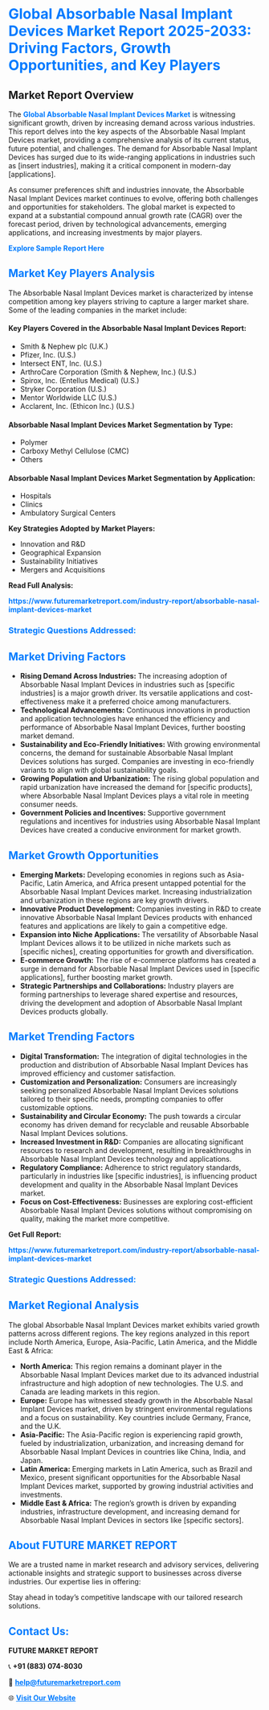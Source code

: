 <h1 style="color: #007BFF;">Global Absorbable Nasal Implant Devices Market Report 2025-2033: Driving Factors, Growth Opportunities, and Key Players</h1>

<section id="overview">
<h2>Market Report Overview</h2>
<p>The <a href="https://www.futuremarketreport.com/industry-report/absorbable-nasal-implant-devices-market" style="color: #007BFF; text-decoration: none;"><strong>Global Absorbable Nasal Implant Devices Market</strong></a> is witnessing significant growth, driven by increasing demand across various industries. This report delves into the key aspects of the Absorbable Nasal Implant Devices market, providing a comprehensive analysis of its current status, future potential, and challenges. The demand for Absorbable Nasal Implant Devices has surged due to its wide-ranging applications in industries such as [insert industries], making it a critical component in modern-day [applications].</p>
<p>As consumer preferences shift and industries innovate, the Absorbable Nasal Implant Devices market continues to evolve, offering both challenges and opportunities for stakeholders. The global market is expected to expand at a substantial compound annual growth rate (CAGR) over the forecast period, driven by technological advancements, emerging applications, and increasing investments by major players.</p>
</section>

<section id="overview">
<p><a href="https://www.futuremarketreport.com/request-sample/reportId=43785" style="color: #007BFF; text-decoration: none;"><strong>Explore Sample Report Here</strong></a></p>
</section>

<section id="key-players">
<h2 style="color: #007BFF;">Market Key Players Analysis</h2>
<p>The Absorbable Nasal Implant Devices market is characterized by intense competition among key players striving to capture a larger market share. Some of the leading companies in the market include:</p>
<h4>Key Players Covered in the Absorbable Nasal Implant Devices Report:</h4>
<ul><li>Smith &amp; Nephew plc (U.K.)</li><li>Pfizer, Inc. (U.S.)</li><li>Intersect ENT, Inc. (U.S.)</li><li>ArthroCare Corporation (Smith &amp; Nephew, Inc.) (U.S.)</li><li>Spirox, Inc. (Entellus Medical) (U.S.)</li><li>Stryker Corporation (U.S.)</li><li>Mentor Worldwide LLC (U.S.)</li><li>Acclarent, Inc. (Ethicon Inc.) (U.S.)</li></ul>
<h4>Absorbable Nasal Implant Devices Market Segmentation by Type:</h4>
<ul><li>Polymer</li><li>Carboxy Methyl Cellulose (CMC)</li><li>Others</li></ul>

<h4>Absorbable Nasal Implant Devices Market Segmentation by Application:</h4>
<ul><li>Hospitals</li><li>Clinics</li><li>Ambulatory Surgical Centers</li></ul>
<p><strong>Key Strategies Adopted by Market Players:</strong></p>
<ul>
<li>Innovation and R&D</li>
<li>Geographical Expansion</li>
<li>Sustainability Initiatives</li>
<li>Mergers and Acquisitions</li>
</ul>
</section>

<section>
<p><strong>Read Full Analysis: </strong></p><a href="https://www.futuremarketreport.com/industry-report/absorbable-nasal-implant-devices-market" style="color: #007BFF; text-decoration: none;"><strong>https://www.futuremarketreport.com/industry-report/absorbable-nasal-implant-devices-market</strong></a>
<h3 style="color: #007BFF;">Strategic Questions Addressed:</h3>
</section>

<section id="driving-factors">
<h2 style="color: #007BFF;">Market Driving Factors</h2>
<ul>
<li><strong>Rising Demand Across Industries:</strong> The increasing adoption of Absorbable Nasal Implant Devices in industries such as [specific industries] is a major growth driver. Its versatile applications and cost-effectiveness make it a preferred choice among manufacturers.</li>
<li><strong>Technological Advancements:</strong> Continuous innovations in production and application technologies have enhanced the efficiency and performance of Absorbable Nasal Implant Devices, further boosting market demand.</li>
<li><strong>Sustainability and Eco-Friendly Initiatives:</strong> With growing environmental concerns, the demand for sustainable Absorbable Nasal Implant Devices solutions has surged. Companies are investing in eco-friendly variants to align with global sustainability goals.</li>
<li><strong>Growing Population and Urbanization:</strong> The rising global population and rapid urbanization have increased the demand for [specific products], where Absorbable Nasal Implant Devices plays a vital role in meeting consumer needs.</li>
<li><strong>Government Policies and Incentives:</strong> Supportive government regulations and incentives for industries using Absorbable Nasal Implant Devices have created a conducive environment for market growth.</li>
</ul>
</section>

<section id="growth-opportunities">
<h2 style="color: #007BFF;">Market Growth Opportunities</h2>
<ul>
<li><strong>Emerging Markets:</strong> Developing economies in regions such as Asia-Pacific, Latin America, and Africa present untapped potential for the Absorbable Nasal Implant Devices market. Increasing industrialization and urbanization in these regions are key growth drivers.</li>
<li><strong>Innovative Product Development:</strong> Companies investing in R&D to create innovative Absorbable Nasal Implant Devices products with enhanced features and applications are likely to gain a competitive edge.</li>
<li><strong>Expansion into Niche Applications:</strong> The versatility of Absorbable Nasal Implant Devices allows it to be utilized in niche markets such as [specific niches], creating opportunities for growth and diversification.</li>
<li><strong>E-commerce Growth:</strong> The rise of e-commerce platforms has created a surge in demand for Absorbable Nasal Implant Devices used in [specific applications], further boosting market growth.</li>
<li><strong>Strategic Partnerships and Collaborations:</strong> Industry players are forming partnerships to leverage shared expertise and resources, driving the development and adoption of Absorbable Nasal Implant Devices products globally.</li>
</ul>
</section>

<section id="trending-factors">
<h2 style="color: #007BFF;">Market Trending Factors</h2>
<ul>
<li><strong>Digital Transformation:</strong> The integration of digital technologies in the production and distribution of Absorbable Nasal Implant Devices has improved efficiency and customer satisfaction.</li>
<li><strong>Customization and Personalization:</strong> Consumers are increasingly seeking personalized Absorbable Nasal Implant Devices solutions tailored to their specific needs, prompting companies to offer customizable options.</li>
<li><strong>Sustainability and Circular Economy:</strong> The push towards a circular economy has driven demand for recyclable and reusable Absorbable Nasal Implant Devices solutions.</li>
<li><strong>Increased Investment in R&D:</strong> Companies are allocating significant resources to research and development, resulting in breakthroughs in Absorbable Nasal Implant Devices technology and applications.</li>
<li><strong>Regulatory Compliance:</strong> Adherence to strict regulatory standards, particularly in industries like [specific industries], is influencing product development and quality in the Absorbable Nasal Implant Devices market.</li>
<li><strong>Focus on Cost-Effectiveness:</strong> Businesses are exploring cost-efficient Absorbable Nasal Implant Devices solutions without compromising on quality, making the market more competitive.</li>
</ul>
</section>

<section>
<p><strong>Get Full Report: </strong></p><a href="https://www.futuremarketreport.com/industry-report/absorbable-nasal-implant-devices-market" style="color: #007BFF; text-decoration: none;"><strong>https://www.futuremarketreport.com/industry-report/absorbable-nasal-implant-devices-market</strong></a>
<h3 style="color: #007BFF;">Strategic Questions Addressed:</h3>
</section>


<section id="regional-analysis">
<h2 style="color: #007BFF;">Market Regional Analysis</h2>
<p>The global Absorbable Nasal Implant Devices market exhibits varied growth patterns across different regions. The key regions analyzed in this report include North America, Europe, Asia-Pacific, Latin America, and the Middle East & Africa:</p>
<ul>
<li><strong>North America:</strong> This region remains a dominant player in the Absorbable Nasal Implant Devices market due to its advanced industrial infrastructure and high adoption of new technologies. The U.S. and Canada are leading markets in this region.</li>
<li><strong>Europe:</strong> Europe has witnessed steady growth in the Absorbable Nasal Implant Devices market, driven by stringent environmental regulations and a focus on sustainability. Key countries include Germany, France, and the U.K.</li>
<li><strong>Asia-Pacific:</strong> The Asia-Pacific region is experiencing rapid growth, fueled by industrialization, urbanization, and increasing demand for Absorbable Nasal Implant Devices in countries like China, India, and Japan.</li>
<li><strong>Latin America:</strong> Emerging markets in Latin America, such as Brazil and Mexico, present significant opportunities for the Absorbable Nasal Implant Devices market, supported by growing industrial activities and investments.</li>
<li><strong>Middle East & Africa:</strong> The region’s growth is driven by expanding industries, infrastructure development, and increasing demand for Absorbable Nasal Implant Devices in sectors like [specific sectors].</li>
</ul>
</section>

<footer>
<h2 style="color: #007BFF;">About FUTURE MARKET REPORT</h2>
<p>We are a trusted name in market research and advisory services, delivering actionable insights and strategic support to businesses across diverse industries. Our expertise lies in offering:</p>

<p>Stay ahead in today’s competitive landscape with our tailored research solutions.</p>

<h2 style="color: #007BFF;">Contact Us:</h2>
<p><strong>FUTURE MARKET REPORT</strong></p>
<p>📞 <strong>+91 (883) 074-8030</strong></p>
<p>📧 <strong><a href="mailto:help@futuremarketreport.com" style="color: #007BFF;">help@futuremarketreport.com</a></strong></p>
<p>🌐 <strong><a href="https://www.futuremarketreport.com/" style="color: #007BFF;">Visit Our Website</a></strong></p>
</footer>